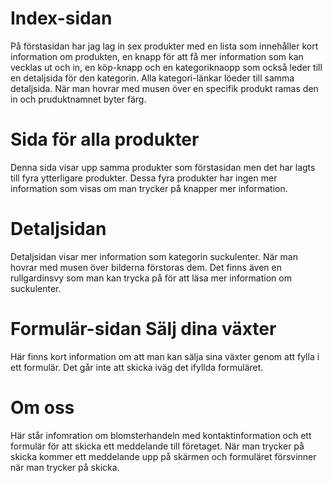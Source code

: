 # Index-sidan
På förstasidan har jag lag in sex produkter med en lista som innehåller kort information om produkten, en knapp för att få mer information som kan vecklas ut och in, en köp-knapp och en kategoriknaopp som också leder till en detaljsida för den kategorin. Alla kategori-länkar löeder till samma detaljsida. När man hovrar med musen över en specifik produkt ramas den in och pruduktnamnet byter färg.


# Sida för alla produkter
Denna sida visar upp samma produkter som förstasidan men det har lagts till fyra ytterligare produkter. Dessa fyra produkter har ingen mer information som visas om man trycker på knapper mer information. 

# Detaljsidan
Detaljsidan visar mer information som kategorin suckulenter. När man hovrar med musen över bilderna förstoras dem. Det finns även en rullgardinsvy som man kan trycka på för att läsa mer information om suckulenter.

# Formulär-sidan Sälj dina växter
Här finns kort information om att man kan sälja sina växter genom att fylla i ett formulär. Det går inte att skicka iväg det ifyllda formuläret.

# Om oss
Här står infomration  om blomsterhandeln med kontaktinformation och ett formulär för att skicka ett meddelande till företaget. När man trycker på skicka kommer ett meddelande upp på skärmen och formuläret försvinner när man trycker på skicka. 